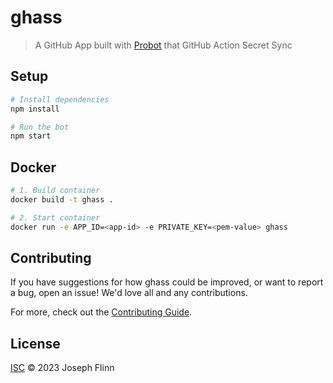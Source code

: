 # ghass

> A GitHub App built with [Probot](https://github.com/probot/probot) that GitHub Action Secret Sync

## Setup

```sh
# Install dependencies
npm install

# Run the bot
npm start
```

## Docker

```sh
# 1. Build container
docker build -t ghass .

# 2. Start container
docker run -e APP_ID=<app-id> -e PRIVATE_KEY=<pem-value> ghass
```

## Contributing

If you have suggestions for how ghass could be improved, or want to report a bug, open an issue! We'd love all and any contributions.

For more, check out the [Contributing Guide](CONTRIBUTING.md).

## License

[ISC](LICENSE) © 2023 Joseph Flinn
